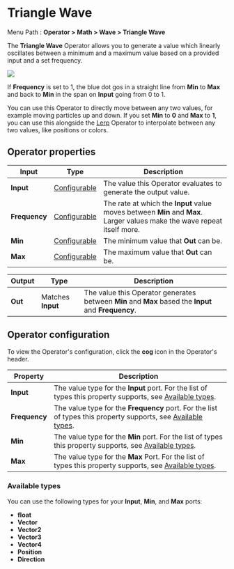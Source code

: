 # Triangle Wave

Menu Path : **Operator > Math > Wave > Triangle Wave**

The **Triangle Wave** Operator allows you to generate a value which linearly oscillates between a minimum and a maximum value based on a provided input and a set frequency.

![](Images/Operator-TriangleWaveAnimation.gif)

If **Frequency** is set to 1, the blue dot gos in a straight line from **Min** to **Max** and back to **Min** in the span on **Input** going from 0 to 1.

You can use this Operator to directly move between any two values, for example moving particles up and down. If you set **Min** to **0** and **Max** to **1**, you can use this alongside the [Lerp](Operator-Lerp.md) Operator to interpolate between any two values, like positions or colors.

## Operator properties

| **Input**     | **Type**                                | **Description**                                              |
| ------------- | --------------------------------------- | ------------------------------------------------------------ |
| **Input**     | [Configurable](#operator-configuration)   | The value this Operator evaluates to generate the output value. |
| **Frequency** | [Configurable](#operator-configuration)    | The rate at which the **Input** value moves between **Min** and **Max**. Larger values make the wave repeat itself more. |
| **Min**       | [Configurable](#operator-configuration)     | The minimum value that **Out** can be.                       |
| **Max**       | [Configurable](#operator-configuration) | The maximum value that **Out** can be.                       |

| **Output** | **Type**          | **Description**                                              |
| ---------- | ----------------- | ------------------------------------------------------------ |
| **Out**    | Matches **Input** | The value this Operator generates between **Min** and **Max** based the **Input** and **Frequency**. |

## Operator configuration

To view the Operator's configuration, click the **cog** icon in the Operator's header.

| **Property**  | **Description**                                              |
| ------------- | ------------------------------------------------------------ |
| **Input**     | The value type for the **Input** port. For the list of types this property supports, see [Available types](#available-types). |
| **Frequency** | The value type for the **Frequency** port. For the list of types this property supports, see [Available types](#available-types). |
| **Min**       | The value type for the **Min** port. For the list of types this property supports, see [Available types](#available-types). |
| **Max**       | The value type for the **Max** Port. For the list of types this property supports, see [Available types](#available-types). |



### Available types

You can use the following types for your **Input**, **Min**, and **Max** ports:

- **float**
- **Vector**
- **Vector2**
- **Vector3**
- **Vector4**
- **Position**
- **Direction**
